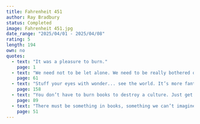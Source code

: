 ```yaml
---
title: Fahrenheit 451
author: Ray Bradbury
status: Completed
image: Fahrenheit 451.jpg
date_range: "2025/04/01 - 2025/04/08"
rating: 5
length: 194
own: no
quotes:
  - text: "It was a pleasure to burn."
    page: 1
  - text: "We need not to be let alone. We need to be really bothered once in a while."
    page: 61
  - text: "Stuff your eyes with wonder... see the world. It’s more fantastic than any dream made or paid for in factories."
    page: 158
  - text: "You don’t have to burn books to destroy a culture. Just get people to stop reading them."
    page: 89
  - text: "There must be something in books, something we can’t imagine, to make a woman stay in a burning house."
    page: 51
---
```

